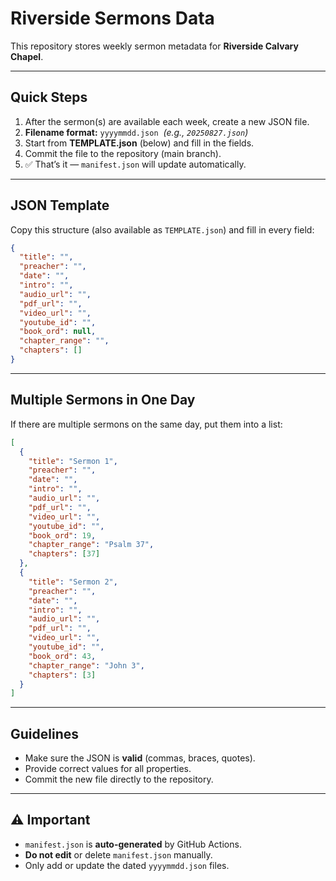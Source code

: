 # Riverside Sermons Data

This repository stores weekly sermon metadata for **Riverside Calvary Chapel**.

---

## Quick Steps

1. After the sermon(s) are available each week, create a new JSON file.
2. **Filename format:** `yyyymmdd.json` &nbsp;*(e.g., `20250827.json`)*
3. Start from **TEMPLATE.json** (below) and fill in the fields.
4. Commit the file to the repository (main branch).
5. ✅ That’s it — `manifest.json` will update automatically.

---

## JSON Template

Copy this structure (also available as `TEMPLATE.json`) and fill in every field:

```json
{
  "title": "",
  "preacher": "",
  "date": "",
  "intro": "",
  "audio_url": "",
  "pdf_url": "",
  "video_url": "",
  "youtube_id": "",
  "book_ord": null,
  "chapter_range": "",
  "chapters": []
}
```

---

## Multiple Sermons in One Day

If there are multiple sermons on the same day, put them into a list:

```json
[
  {
    "title": "Sermon 1",
    "preacher": "",
    "date": "",
    "intro": "",
    "audio_url": "",
    "pdf_url": "",
    "video_url": "",
    "youtube_id": "",
    "book_ord": 19,
    "chapter_range": "Psalm 37",
    "chapters": [37]
  },
  {
    "title": "Sermon 2",
    "preacher": "",
    "date": "",
    "intro": "",
    "audio_url": "",
    "pdf_url": "",
    "video_url": "",
    "youtube_id": "",
    "book_ord": 43,
    "chapter_range": "John 3",
    "chapters": [3]
  }
]
```

---

## Guidelines

- Make sure the JSON is **valid** (commas, braces, quotes).
- Provide correct values for all properties.
- Commit the new file directly to the repository.

---

## ⚠️ Important

- `manifest.json` is **auto-generated** by GitHub Actions.
- **Do not edit** or delete `manifest.json` manually.
- Only add or update the dated `yyyymmdd.json` files.

